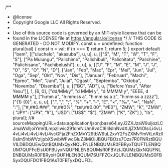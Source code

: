 /**
 * @license
 * Copyright Google LLC All Rights Reserved.
 *
 * Use of this source code is governed by an MIT-style license that can be
 * found in the LICENSE file at https://angular.io/license
 */
// THIS CODE IS GENERATED - DO NOT MODIFY.
const u = undefined;
function plural(val) {
    const n = val;
    if (n === 1)
        return 1;
    return 5;
}
export default ["bem", [["uluchelo", "akasuba"], u, u], u, [["S", "M", "T", "W", "T", "F", "S"], ["Pa Mulungu", "Palichimo", "Palichibuli", "Palichitatu", "Palichine", "Palichisano", "Pachibelushi"], u, u], u, [["J", "F", "M", "E", "M", "J", "J", "O", "S", "O", "N", "D"], ["Jan", "Feb", "Mac", "Epr", "Mei", "Jun", "Jul", "Oga", "Sep", "Okt", "Nov", "Dis"], ["Januari", "Februari", "Machi", "Epreo", "Mei", "Juni", "Julai", "Ogasti", "Septemba", "Oktoba", "Novemba", "Disemba"]], u, [["BC", "AD"], u, ["Before Yesu", "After Yesu"]], 1, [6, 0], ["dd/MM/y", "d MMM y", "d MMMM y", "EEEE, d MMMM y"], ["h:mm a", "h:mm:ss a", "h:mm:ss a z", "h:mm:ss a zzzz"], ["{1} {0}", u, u, u], [".", ",", ";", "%", "+", "-", "E", "×", "‰", "∞", "NaN", ":"], ["#,##0.###", "#,##0%", "¤#,##0.00", "#E0"], "ZMW", "K", "ZMW", { "JPY": ["JP¥", "¥"], "USD": ["US$", "$"], "ZMW": ["K", "ZK"] }, "ltr", plural];
//# sourceMappingURL=data:application/json;base64,eyJ2ZXJzaW9uIjozLCJmaWxlIjoiYmVtLmpzIiwic291cmNlUm9vdCI6IiIsInNvdXJjZXMiOlsiLi4vLi4vLi4vLi4vLi4vLi4vcGFja2FnZXMvY29tbW9uL2xvY2FsZXMvYmVtLnRzIl0sIm5hbWVzIjpbXSwibWFwcGluZ3MiOiJBQUFBOzs7Ozs7R0FNRztBQUVILDBDQUEwQztBQUMxQyxNQUFNLENBQUMsR0FBRyxTQUFTLENBQUM7QUFFcEIsU0FBUyxNQUFNLENBQUMsR0FBVztJQUMzQixNQUFNLENBQUMsR0FBRyxHQUFHLENBQUM7SUFFZCxJQUFJLENBQUMsS0FBSyxDQUFDO1FBQ1AsT0FBTyxDQUFDL